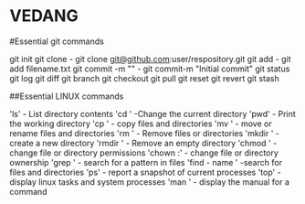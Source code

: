 # VEDANG 

#Essential git commands

git init
git clone <repository-url> - git clone git@github.com:user/respository.git
git add <file>  - git add filename.txt
git commit -m "<message>" - git commit-m "Initial commit"
git status
git log
git diff
git branch
git checkout <branch>
git pull
git reset<file>
git revert<commit>
git stash

##Essential LINUX commands

'ls' - List directory contents
'cd <directory>' -Change the current directory
'pwd' - Print the working directory
'cp<source> <destination>' - copy files and directories
'mv<source> <destination>' - move or rename files and directories
'rm <file>' - Remove files or directories
'mkdir <directory>' - create a new directory
'rmdir <directory>' - Remove an empty directory
'chmod <permissions><file>' - change file or directory permissions
'chown <user>:<group><file>' - change file or directory ownership
'grep <pattern> <file>' - search for a pattern in files
'find <directory> - name <filename>' -search for files and directories
'ps' - report a snapshot of current processes
'top' - display linux tasks and system processes
'man <command>' - display the manual for a command

